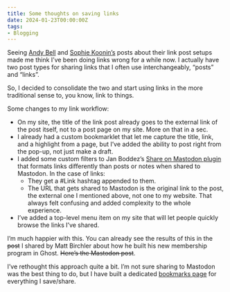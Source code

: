 ```yaml
---
title: Some thoughts on saving links
date: 2024-01-23T00:00:00Z
tags:
- Blogging
---
```

Seeing [Andy Bell](https://piccalil.li/blog/piccalilli-links/) and [Sophie Koonin’s](https://localghost.dev/blog/automated-weekly-links-posts-with-raindrop-io-and-eleventy/) posts about their link post setups made me think I’ve been doing links wrong for a while now. I actually have two post types for sharing links that I often use interchangeably, “posts” and “links”.

So, I decided to consolidate the two and start using links in the more traditional sense to, you know, link to things.

Some changes to my link workflow:

* On my site, the title of the link post already goes to the external link of the post itself, not to a post page on my site. More on that in a sec.
* I already had a custom bookmarklet that let me capture the title, link, and a highlight from a page, but I’ve added the ability to post right from the pop-up, not just make a draft.
* I added some custom filters to Jan Boddez’s [Share on Mastodon plugin](https://jan.boddez.net/wordpress/share-on-mastodon) that formats links differently than posts or notes when shared to Mastodon. In the case of links:
  * They get a \#Link hashtag appended to them.
  * The URL that gets shared to Mastodon is the original link to the post, the external one I mentioned above, not one to my website. That always felt confusing and added complexity to the whole experience.
* I’ve added a top-level menu item on my site that will let people quickly browse the links I’ve shared.

I’m much happier with this. You can already see the results of this in the <s>post</s> I shared by Matt Birchler about how he built his new membership program in Ghost. <s>Here’s the Mastodon post</s>.

I’ve rethought this approach quite a bit. I’m not sure sharing to Mastodon was the best thing to do, but I have built a dedicated [bookmarks page](/bookmarks/) for everything I save/share.